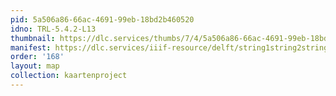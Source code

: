 ```yaml
---
pid: 5a506a86-66ac-4691-99eb-18bd2b460520
idno: TRL-5.4.2-L13
thumbnail: https://dlc.services/thumbs/7/4/5a506a86-66ac-4691-99eb-18bd2b460520/full/400,339/0/default.jpg
manifest: https://dlc.services/iiif-resource/delft/string1string2string3/kaartenproject-2007/TRL-5.4.2-L13
order: '168'
layout: map
collection: kaartenproject
---
```

